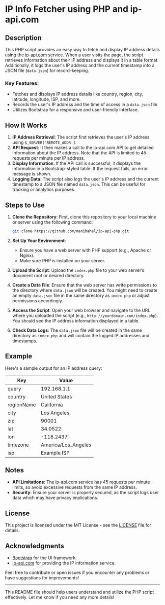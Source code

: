 # IP Info Fetcher using PHP and ip-api.com

## Description

This PHP script provides an easy way to fetch and display IP address details using the [ip-api.com](http://ip-api.com) service. When a user visits the page, the script retrieves information about their IP address and displays it in a table format. Additionally, it logs the user's IP address and the current timestamp into a JSON file (`data.json`) for record-keeping.

### Key Features:
- Fetches and displays IP address details like country, region, city, latitude, longitude, ISP, and more.
- Records the user's IP address and the time of access in a `data.json` file.
- Utilizes Bootstrap for a responsive and user-friendly interface.

## How It Works

1. **IP Address Retrieval**: The script first retrieves the user's IP address using `$_SERVER['REMOTE_ADDR']`.
2. **API Request**: It then makes a call to the ip-api.com API to get detailed information about the IP address. Note that the API is limited to 45 requests per minute per IP address.
3. **Display Information**: If the API call is successful, it displays the information in a Bootstrap-styled table. If the request fails, an error message is shown.
4. **Logging Data**: The script also logs the user's IP address and the current timestamp to a JSON file named `data.json`. This can be useful for tracking or analytics purposes.

## Steps to Use

1. **Clone the Repository**: First, clone this repository to your local machine or server using the following command:
   ```bash
   git clone https://github.com/manibahel/ip-api-php.git
   ```

2. **Set Up Your Environment**:
   - Ensure you have a web server with PHP support (e.g., Apache or Nginx).
   - Make sure PHP is installed on your server.

3. **Upload the Script**: Upload the `index.php` file to your web server’s document root or desired directory.

4. **Create a Data File**: Ensure that the web server has write permissions to the directory where `data.json` will be created. You might need to create an empty `data.json` file in the same directory as `index.php` or adjust permissions accordingly.

5. **Access the Script**: Open your web browser and navigate to the URL where you uploaded the script (e.g., `http://yourdomain.com/index.php`). You should see the IP address information displayed in a table.

6. **Check Data Logs**: The `data.json` file will be created in the same directory as `index.php` and will contain the logged IP addresses and timestamps.

## Example

Here's a sample output for an IP address query:

| Key          | Value               |
|---------------|---------------------|
| query         | 192.168.1.1         |
| country       | United States       |
| regionName    | California          |
| city          | Los Angeles         |
| zip           | 90001               |
| lat           | 34.0522             |
| lon           | -118.2437           |
| timezone      | America/Los_Angeles |
| isp           | Example ISP         |

## Notes

- **API Limitations**: The ip-api.com service has 45 requests per minute limits, so avoid excessive requests from the same IP address.
- **Security**: Ensure your server is properly secured, as the script logs user data which may have privacy implications.

## License

This project is licensed under the MIT License - see the [LICENSE](LICENSE) file for details.

## Acknowledgments

- [Bootstrap](https://getbootstrap.com) for the UI framework.
- [ip-api.com](http://ip-api.com) for providing the IP information service.

Feel free to contribute or open issues if you encounter any problems or have suggestions for improvements!

---

This README file should help users understand and utilize the PHP script effectively. Let me know if you need any more details!
